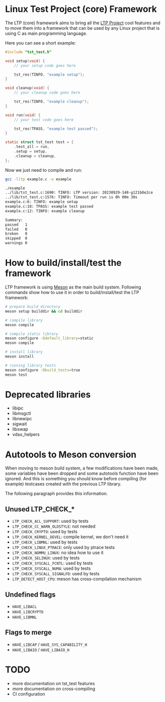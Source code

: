 # Linux Test Project (core) Framework

The LTP (core) framework aims to bring all the [LTP Project] cool features and
to move them into a framework that can be used by any Linux project that is
using C as main programming language.

Here you can see a short example:

```c
#include "tst_test.h"

void setup(void) {
    // your setup code goes here

    tst_res(TINFO, "example setup");
}

void cleanup(void) {
    // your cleanup code goes here

    tst_res(TINFO, "example cleanup");
}

void run(void) {
    // your test code goes here

    tst_res(TPASS, "example test passed");
}

static struct tst_test test = {
    .test_all = run,
    .setup = setup,
    .cleanup = cleanup,
};
```

Now we just need to compile and run:

```sh
gcc -lltp example.c -o example

./example
../lib/tst_test.c:1690: TINFO: LTP version: 20230929-148-g121b0e2ce
../lib/tst_test.c:1576: TINFO: Timeout per run is 0h 00m 30s
example.c:6: TINFO: example setup
example.c:18: TPASS: example test passed
example.c:12: TINFO: example cleanup

Summary:
passed   1
failed   0
broken   0
skipped  0
warnings 0
```

# How to build/install/test the framework

LTP framework is using [Meson](https://mesonbuild.com/) as the main build
system. Following commands show how to use it in order to build/install/test
the LTP framework:

```sh
# prepare build directory
meson setup builddir && cd builddir

# compile library
meson compile

# compile static library
meson configure -Ddefault_library=static
meson compile

# install library
meson install

# running library tests
meson configure -Dbuild_tests=true
meson test
```

# Deprecated libraries

- libipc
- libmsgctl
- libnewipc
- sigwait
- libswap
- vdso_helpers

# Autotools to Meson conversion

When moving to meson build system, a few modifications have been made, some
variables have been dropped and some autotools function have been ignored.
And this is something you should know before compiling (for example) testcases
created with the previous LTP library.

The following paragraph provides this information.

## Unused LTP_CHECK_*

- `LTP_CHECK_ACL_SUPPORT`: used by tests
- `LTP_CHECK_CC_WARN_OLDSTYLE`: not needed
- `LTP_CHECK_CRYPTO`: used by tests
- `LTP_CHECK_KERNEL_DEVEL`: compile kernel, we don't need it
- `LTP_CHECK_LIBMNL`: used by tests
- `LTP_CHECK_LINUX_PTRACE`: only used by ptrace tests
- `LTP_CHECK_NOMMU_LINUX`: no idea how to use it
- `LTP_CHECK_SELINUX`: used by tests
- `LTP_CHECK_SYSCALL_FCNTL`: used by tests
- `LTP_CHECK_SYSCALL_NUMA`: used by tests
- `LTP_CHECK_SYSCALL_SIGNALFD`: used by tests
- `LTP_DETECT_HOST_CPU`: meson has cross-compilation mechanism

## Undefined flags

- `HAVE_LIBACL`
- `HAVE_LIBCRYPTO`
- `HAVE_LIBMNL`

## Flags to merge

- `HAVE_LIBCAP` / `HAVE_SYS_CAPABILITY_H`
- `HAVE_LIBAIO` / `HAVE_LIBAIO_H`

# TODO

- more documentation on tst_test features
- more documentation on cross-compiling
- CI configuration

[LTP Project]: https://github.com/linux-test-project/ltp
